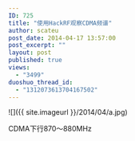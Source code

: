 ```yaml
---
ID: 725
title: "使用HackRF观察CDMA频谱"
author: scateu
post_date: 2014-04-17 13:57:00
post_excerpt: ""
layout: post
published: true
views:
  - "3499"
duoshuo_thread_id:
  - "1312073613704167502"
---
```

![]({{ site.imageurl }}/2014/04/a.jpg)


CDMA下行870～880MHz
